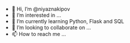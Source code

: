 - 👋 Hi, I’m @niyaznakipov
- 👀 I’m interested in ...
- 🌱 I’m currently learning Python, Flask and SQL
- 💞️ I’m looking to collaborate on ...
- 📫 How to reach me ...

<!---
niyaznakipov/niyaznakipov is a ✨ special ✨ repository because its `README.md` (this file) appears on your GitHub profile.
You can click the Preview link to take a look at your changes.
--->
